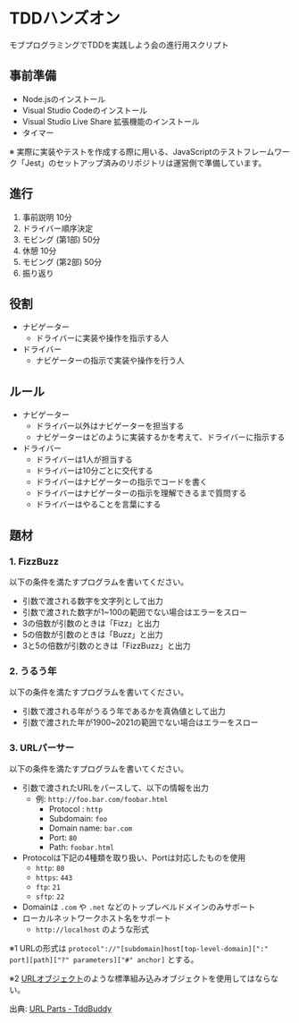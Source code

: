 # TDDハンズオン
モブプログラミングでTDDを実践しよう会の進行用スクリプト

## 事前準備
- Node.jsのインストール
- Visual Studio Codeのインストール
- Visual Studio Live Share 拡張機能のインストール
- タイマー

※ 実際に実装やテストを作成する際に用いる、JavaScriptのテストフレームワーク「Jest」のセットアップ済みのリポジトリは運営側で準備しています。

## 進行
1. 事前説明 10分
1. ドライバー順序決定
1. モビング (第1部) 50分
1. 休憩 10分
1. モビング (第2部) 50分
1. 振り返り 

## 役割
- ナビゲーター
  - ドライバーに実装や操作を指示する人 
- ドライバー
  - ナビゲーターの指示で実装や操作を行う人 

## ルール
- ナビゲーター
  - ドライバー以外はナビゲーターを担当する
  - ナビゲーターはどのように実装するかを考えて、ドライバーに指示する
- ドライバー
  - ドライバーは1人が担当する
  - ドライバーは10分ごとに交代する
  - ドライバーはナビゲーターの指示でコードを書く
  - ドライバーはナビゲーターの指示を理解できるまで質問する
  - ドライバーはやることを言葉にする

## 題材

### 1. FizzBuzz
以下の条件を満たすプログラムを書いてください。

- 引数で渡される数字を文字列として出力
- 引数で渡された数字が1~100の範囲でない場合はエラーをスロー
- 3の倍数が引数のときは「Fizz」と出力
- 5の倍数が引数のときは「Buzz」と出力
- 3と5の倍数が引数のときは「FizzBuzz」と出力

### 2. うるう年
以下の条件を満たすプログラムを書いてください。

- 引数で渡される年がうるう年であるかを真偽値として出力
- 引数で渡された年が1900~2021の範囲でない場合はエラーをスロー

### 3. URLパーサー
以下の条件を満たすプログラムを書いてください。

- 引数で渡されたURLをパースして、以下の情報を出力
  - 例: `http://foo.bar.com/foobar.html`
    - Protocol : `http`
    - Subdomain: `foo`
    - Domain name: `bar.com`
    - Port: `80`
    - Path: `foobar.html`
- Protocolは下記の4種類を取り扱い、Portは対応したものを使用
  - `http`: `80`
  - `https`: `443`
  - `ftp`: `21`
  - `sftp`: `22`
- Domainは `.com` や `.net` などのトップレベルドメインのみサポート
- ローカルネットワークホスト名をサポート
  - `http://localhost` のような形式

※1 URLの形式は `protocol"://"[subdomain]host[top-level-domain][":" port][path]["?" parameters]["#" anchor]` とする。

※2 [URLオブジェクト](https://developer.mozilla.org/ja/docs/Web/API/URL/URL)のような標準組み込みオブジェクトを使用してはならない。

出典: [URL Parts - TddBuddy](http://www.tddbuddy.com/katas/URL%20Parts.pdf)


